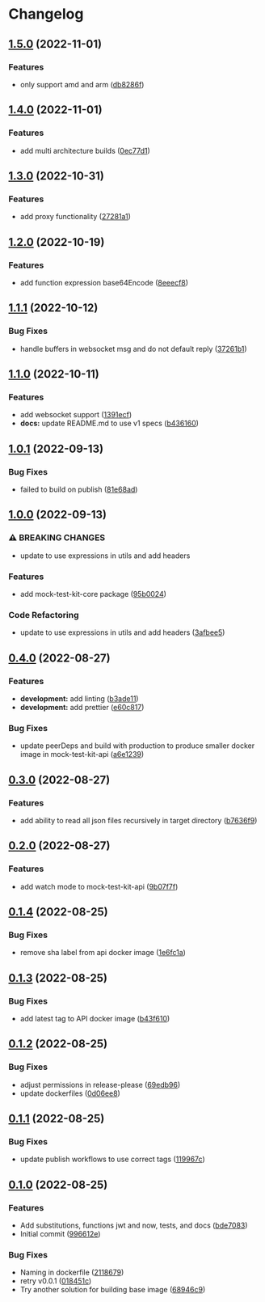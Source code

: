 # Changelog

## [1.5.0](https://github.com/rise8-us/mock-test-kit/compare/mock-test-kit-v1.4.0...mock-test-kit-v1.5.0) (2022-11-01)


### Features

* only support amd and arm ([db8286f](https://github.com/rise8-us/mock-test-kit/commit/db8286f134d87de1c262463d4311865571b5473b))

## [1.4.0](https://github.com/rise8-us/mock-test-kit/compare/mock-test-kit-v1.3.0...mock-test-kit-v1.4.0) (2022-11-01)


### Features

* add multi architecture builds ([0ec77d1](https://github.com/rise8-us/mock-test-kit/commit/0ec77d15ddfbf9f5d9a99aa2c3b24880a6a6cc0c))

## [1.3.0](https://github.com/rise8-us/mock-test-kit/compare/mock-test-kit-v1.2.0...mock-test-kit-v1.3.0) (2022-10-31)


### Features

* add proxy functionality ([27281a1](https://github.com/rise8-us/mock-test-kit/commit/27281a10d48913c4d58ff3a22f531d5347a19ca2))

## [1.2.0](https://github.com/rise8-us/mock-test-kit/compare/mock-test-kit-v1.1.1...mock-test-kit-v1.2.0) (2022-10-19)


### Features

* add function expression base64Encode ([8eeecf8](https://github.com/rise8-us/mock-test-kit/commit/8eeecf8dd4d1853baedea74b46fc1ea68bc4e6ab))

## [1.1.1](https://github.com/rise8-us/mock-test-kit/compare/mock-test-kit-v1.1.0...mock-test-kit-v1.1.1) (2022-10-12)


### Bug Fixes

* handle buffers in websocket msg and do not default reply ([37261b1](https://github.com/rise8-us/mock-test-kit/commit/37261b1a27358445a15838eb68301fcee951bed0))

## [1.1.0](https://github.com/rise8-us/mock-test-kit/compare/mock-test-kit-v1.0.1...mock-test-kit-v1.1.0) (2022-10-11)


### Features

* add websocket support ([1391ecf](https://github.com/rise8-us/mock-test-kit/commit/1391ecf3d589ed9ef1c518403c417fb23a0b8b2c))
* **docs:** update README.md to use v1 specs ([b436160](https://github.com/rise8-us/mock-test-kit/commit/b4361607472e2ea3700c4694934f687cb72772e7))

## [1.0.1](https://github.com/rise8-us/mock-test-kit/compare/mock-test-kit-v1.0.0...mock-test-kit-v1.0.1) (2022-09-13)


### Bug Fixes

* failed to build on publish ([81e68ad](https://github.com/rise8-us/mock-test-kit/commit/81e68ad8d5fe492f8370918a2060a075c6bce595))

## [1.0.0](https://github.com/rise8-us/mock-test-kit/compare/mock-test-kit-v0.4.0...mock-test-kit-v1.0.0) (2022-09-13)


### ⚠ BREAKING CHANGES

* update to use expressions in utils and add headers

### Features

* add mock-test-kit-core package ([95b0024](https://github.com/rise8-us/mock-test-kit/commit/95b002464f9d1c1f9d05c4d58c3bf414a04cbb6a))


### Code Refactoring

* update to use expressions in utils and add headers ([3afbee5](https://github.com/rise8-us/mock-test-kit/commit/3afbee5de3909330a4b30026129cfbe5e35aff61))

## [0.4.0](https://github.com/rise8-us/mock-test-kit/compare/mock-test-kit-v0.3.0...mock-test-kit-v0.4.0) (2022-08-27)


### Features

* **development:** add linting ([b3ade11](https://github.com/rise8-us/mock-test-kit/commit/b3ade11f805a6a82159625aa06915ac5df09de99))
* **development:** add prettier ([e60c817](https://github.com/rise8-us/mock-test-kit/commit/e60c817ee72deded4ade9577cbf63f2a21f597ef))


### Bug Fixes

* update peerDeps and build with production to produce smaller docker image in mock-test-kit-api ([a6e1239](https://github.com/rise8-us/mock-test-kit/commit/a6e1239a2a296d95b01e15fd12ceece7a95a9dfb))

## [0.3.0](https://github.com/rise8-us/mock-test-kit/compare/mock-test-kit-v0.2.0...mock-test-kit-v0.3.0) (2022-08-27)


### Features

* add ability to read all json files recursively in target directory ([b7636f9](https://github.com/rise8-us/mock-test-kit/commit/b7636f99e7d0705b5ed12b6e74280e72d26f8aff))

## [0.2.0](https://github.com/rise8-us/mock-test-kit/compare/mock-test-kit-v0.1.4...mock-test-kit-v0.2.0) (2022-08-27)


### Features

* add watch mode to mock-test-kit-api ([9b07f7f](https://github.com/rise8-us/mock-test-kit/commit/9b07f7f27b26a7a0d6227d80cd911e562af6d2e6))

## [0.1.4](https://github.com/rise8-us/mock-test-kit/compare/mock-test-kit-v0.1.3...mock-test-kit-v0.1.4) (2022-08-25)


### Bug Fixes

* remove sha label from api docker image ([1e6fc1a](https://github.com/rise8-us/mock-test-kit/commit/1e6fc1a4212abdefcb728ccdadda54ea30ba0a38))

## [0.1.3](https://github.com/rise8-us/mock-test-kit/compare/mock-test-kit-v0.1.2...mock-test-kit-v0.1.3) (2022-08-25)


### Bug Fixes

* add latest tag to API docker image ([b43f610](https://github.com/rise8-us/mock-test-kit/commit/b43f6102b7fdad2cf4bfa86bf966d861335984cf))

## [0.1.2](https://github.com/rise8-us/mock-test-kit/compare/mock-test-kit-v0.1.1...mock-test-kit-v0.1.2) (2022-08-25)


### Bug Fixes

* adjust permissions in release-please ([69edb96](https://github.com/rise8-us/mock-test-kit/commit/69edb96211379ecd38bde1322a02fc2d5ebed24c))
* update dockerfiles ([0d06ee8](https://github.com/rise8-us/mock-test-kit/commit/0d06ee8fc0bac4f8ed6b9c780604881c6a0090d6))

## [0.1.1](https://github.com/rise8-us/mock-test-kit/compare/mock-test-kit-v0.1.0...mock-test-kit-v0.1.1) (2022-08-25)


### Bug Fixes

* update publish workflows to use correct tags ([119967c](https://github.com/rise8-us/mock-test-kit/commit/119967c5d7f682be204c98577500973fa81d6b56))

## [0.1.0](https://github.com/rise8-us/mock-test-kit/compare/mock-test-kit-v0.0.2...mock-test-kit-v0.1.0) (2022-08-25)


### Features

* Add substitutions, functions jwt and now, tests, and docs ([bde7083](https://github.com/rise8-us/mock-test-kit/commit/bde70839373f32aef0e01dad376aecbc40f362d2))
* Initial commit ([996612e](https://github.com/rise8-us/mock-test-kit/commit/996612eaf61adcd86c7a0d0582d42c9ccb90f854))


### Bug Fixes

* Naming in dockerfile ([2118679](https://github.com/rise8-us/mock-test-kit/commit/21186796cd1441f53643f8cea1afbe7808ea7936))
* retry v0.0.1 ([018451c](https://github.com/rise8-us/mock-test-kit/commit/018451c95b97ecba0002d52c73365640c2ab3ac3))
* Try another solution for building base image ([68946c9](https://github.com/rise8-us/mock-test-kit/commit/68946c94dcc719ac1b664dcef98a6d2fae22c63f))
